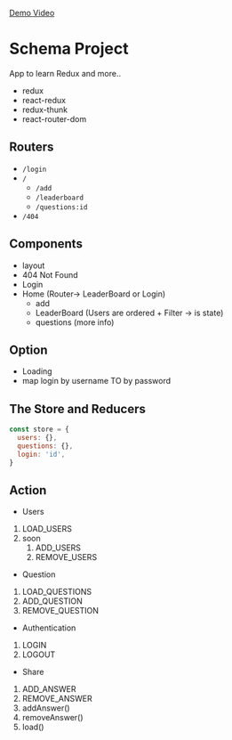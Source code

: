 
[Demo Video](https://www.youtube.com/watch?v=xfmSkLAL__Q)

# Schema Project 
App to learn Redux and more.. 
- redux
- react-redux
- redux-thunk
- react-router-dom


## Routers
- `/login`
-  `/`
   - `/add`
   - `/leaderboard`
   - `/questions:id`
- `/404`

## Components 
- layout
- 404 Not Found 
- Login 
- Home (Router-> LeaderBoard or Login)
  - add 
  - LeaderBoard (Users are ordered +  Filter -> is state) 
  - questions (more info)

## Option 
- Loading 
- map login by username TO by password

## The Store and Reducers
```js
const store = {
  users: {},
  questions: {},
  login: 'id',
}

```

## Action
- Users
1. LOAD_USERS
2. soon
   1. ADD_USERS
   2. REMOVE_USERS
  
  
- Question
1. LOAD_QUESTIONS
2. ADD_QUESTION 
3. REMOVE_QUESTION 
   
- Authentication
1. LOGIN
2. LOGOUT

- Share 
1. ADD_ANSWER
2. REMOVE_ANSWER
3. addAnswer()
4. removeAnswer()
5. load()
  
